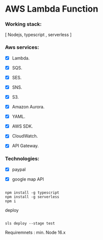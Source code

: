 # AWS Lambda Function

### Working stack:
[ Nodejs, typescript , serverless ]

### Aws services:

- [X] Lambda.
- [X] SQS.
- [x] SES.
- [x] SNS.
- [X] S3.
- [X] Amazon Aurora.
- [X] YAML.
- [X] AWS SDK.
- [X] CloudWatch.
- [X] API Gateway.


### Technologies:
- [X] paypal
- [X] google map API


``` 

npm install -g typescript
npm install -g serverless
npm i

```
deploy

``` 

sls deploy --stage test

```
Requiremnets : min. Node 16.x

